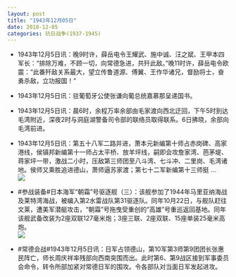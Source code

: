 ```yaml
---
layout: post
title: "1943年12月05日"
date: 2018-12-05
categories: 抗日战争(1937-1945)
---
```


<meta name="referrer" content="no-referrer" />

- 1943年12月5日讯：晚9时许，薛岳电令王耀武、施中诚、汪之斌、王甲本四军长：“排除万难，不顾一切，向常德急进，共歼此敌。”晚11时许，薛岳电令欧震：“此番歼敌关系最大，望立传鲁道源、傅翼、王作华诸兄，督励将士，奋勇杀敌，立功报国！” 

- 1943年12月5日讯：驻葡萄牙公使张谦向葡总统嘉慕那呈递国书。 

- 1943年12月5日讯：晨6时，余程万率余部由毛家渡向西北迂回，下午5时到达毛湾附近，深夜2时与洞庭湖警备司令部的联络员取得联系。6日拂晓，余部向毛湾前进。 

- 1943年12月5日讯：第五十八军二路并进，萧本元新编第十师占赤岗碑、高家港线，侯镇邦新编第十一师占太平桥、放羊坪线，嗣即会攻詹家湾、芭茅堤、蒋家坪一带，激战二小时，压敌第三师团至八斗湾、七斗冲、二里岗、毛湾诸地。侯师又乘胜追进德山，萧师逼苏家渡；第七十二军新编第十三师挺 ... <br/><img src="https://wx3.sinaimg.cn/large/aca367d8ly1fxvqie4pzej20c80ay0su.jpg" />

- #参战装备#日本海军“朝霜”号驱逐舰（三）：该舰参加了1944年马里亚纳海战及莱特湾海战，被编入第2水雷战队第31驱逐队。同年10月22日，与舰队赶往文莱，遭美军潜艇攻击，“朝霜”号拖曳受重创的“高雄”号重巡返回基地。同年该舰武备改装为2座双联127毫米炮；3座三联、2座双联、15座单装25毫米高炮。 <br/><img src="https://wx3.sinaimg.cn/large/aca367d8ly1fxvn1mspadj20iu0jvq8m.jpg" />

- #常德会战#1943年12月5日讯：日军占领德山，第10军第3师第9团团长张惠民阵亡，师长周庆祥率残部向西南突围而出。此时第6、第9战区接到军事委员会命令，转令所部加紧对常德日军的围攻。令各部队对当面日军发起进攻。 

